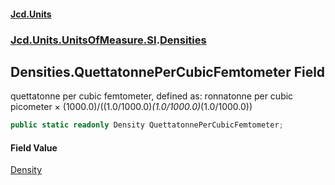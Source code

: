 #### [Jcd.Units](index.md 'index')
### [Jcd.Units.UnitsOfMeasure.SI](Jcd.Units.UnitsOfMeasure.SI.md 'Jcd.Units.UnitsOfMeasure.SI').[Densities](Densities.md 'Jcd.Units.UnitsOfMeasure.SI.Densities')

## Densities.QuettatonnePerCubicFemtometer Field

quettatonne per cubic femtometer, defined as: ronnatonne per cubic picometer × (1000.0)/((1.0/1000.0)*(1.0/1000.0)*(1.0/1000.0))

```csharp
public static readonly Density QuettatonnePerCubicFemtometer;
```

#### Field Value
[Density](Density.md 'Jcd.Units.UnitTypes.Density')